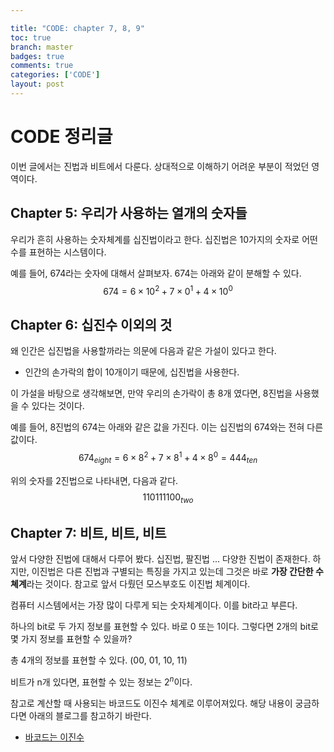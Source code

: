 ```yaml
---

title: "CODE: chapter 7, 8, 9"
toc: true
branch: master
badges: true
comments: true
categories: ['CODE']
layout: post
---
```


# CODE 정리글

이번 글에서는 진법과 비트에서 다룬다. 상대적으로 이해하기 어려운 부분이 적었던 영역이다.

## Chapter 5: 우리가 사용하는 열개의 숫자들

우리가 흔히 사용하는 숫자체계를 십진법이라고 한다. 십진법은 10가지의 숫자로 어떤 수를 표현하는 시스템이다.

예를 들어, 674라는 숫자에 대해서 살펴보자. 674는 아래와 같이 분해할 수 있다.
$$
674 = 6 \times 10^2 + 7 \times 0^1 + 4 \times 10^0
$$




## Chapter 6: 십진수 이외의 것

왜 인간은 십진법을 사용할까라는 의문에 다음과 같은 가설이 있다고 한다.

- 인간의 손가락의 합이 10개이기 때문에, 십진법을 사용한다.

이 가설을 바탕으로 생각해보면, 만약 우리의 손가락이 총 8개 였다면, 8진법을 사용했을 수 있다는 것이다. 

예를 들어, 8진법의 674는 아래와 같은 값을 가진다. 이는 십진법의 674와는 전혀 다른 값이다.
$$
674_{eight} = 6 \times 8 ^2 + 7 \times 8^1 + 4 \times 8^0 = 444_{ten}
$$


위의 숫자를 2진법으로 나타내면, 다음과 같다.
$$
110111100_{two}
$$


## Chapter 7: 비트, 비트, 비트

앞서 다양한 진법에 대해서 다루어 봤다. 십진법, 팔진법 ... 다양한 진법이 존재한다. 하지만, 이진법은 다른 진법과 구별되는 특징을 가지고 있는데 그것은 바로 **가장 간단한 수 쳬계**라는 것이다. 참고로 앞서 다뤘던 모스부호도 이진법 체계이다.

컴퓨터 시스템에서는 가장 많이 다루게 되는 숫자체계이다. 이를 bit라고 부른다.

하나의 bit로 두 가지 정보를 표현할 수 있다. 바로 0 또는 1이다. 그렇다면 2개의 bit로 몇 가지 정보를 표현할 수 있을까?

총 4개의 정보를 표현할 수 있다. (00, 01, 10, 11)

비트가 n개 있다면, 표현할 수 있는 정보는 $2^n$이다.

참고로 계산할 때 사용되는 바코드도 이진수 체계로 이루어져있다. 해당 내용이 궁금하다면 아래의 블로그를 참고하기 바란다.

- [바코드는 이진수](https://m.blog.naver.com/PostView.nhn?blogId=bhjang3&logNo=140127414276&proxyReferer=https%3A%2F%2Fwww.google.com%2F)

